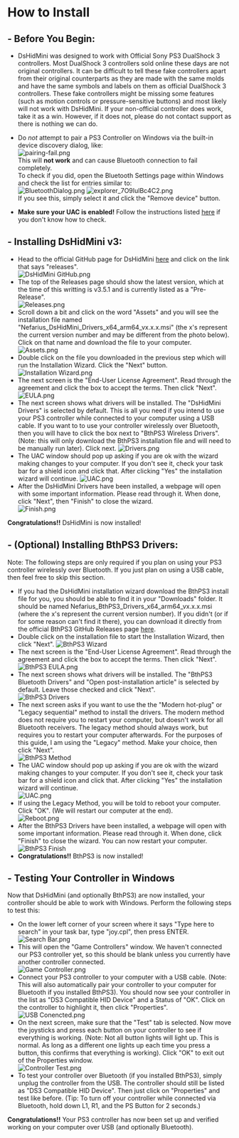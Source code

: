 # How to Install

## - Before You Begin:

- DsHidMini was designed to work with Official Sony PS3 DualShock 3 controllers. Most DualShock 3 controllers sold online these days are not original controllers. It can be difficult to tell these fake controllers apart from their original counterparts as they are made with the same molds and have the same symbols and labels on them as official DualShock 3 controllers. These fake controllers might be missing some features (such as motion controls or pressure-sensitive buttons) and most likely will not work with DsHidMini.  If your non-official controller does work, take it as a win.  However, if it does not, please do not contact support as there is nothing we can do.

- Do *not* attempt to pair a PS3 Controller on Windows via the built-in device discovery dialog, like:  
![pairing-fail.png](images/pairing-fail.png)  
This will **not work** and can cause Bluetooth connection to fail completely.  
To check if you did, open the Bluetooth Settings page within Windows and check the list for entries similar to:  
![BluetoothDialog.png](images/BluetoothDialog.png)
![explorer_7O9IulBc4C2.png](images/explorer_7O9IulBc4C2.png)  
If you see this, simply select it and click the "Remove device" button.

- **Make sure your UAC is enabled!** Follow the instructions listed [here](https://articulate.com/support/article/how-to-turn-user-account-control-on-or-off-in-windows-10) if you don't know how to check.  


## - Installing DsHidMini v3:
- Head to the official GitHub page for DsHidMini [here](https://github.com/nefarius/DsHidMini) and click on the link that says "releases".  
![DsHidMini GitHub.png](<images/DsHidMini GitHub.png>)  
- The top of the Releases page should show the latest version, which at the time of this writting is v3.5.1 and is currently listed as a "Pre-Release".  
![Releases.png](images/Releases.png)  
- Scroll down a bit and click on the word "Assets" and you will see the installation file named "Nefarius_DsHidMini_Drivers_x64_arm64_vx.x.x.msi" (the x's represent the current version number and may be different from the photo below). Click on that name and download the file to your computer.  
![Assets.png](images/Assets.png)  
- Double click on the file you downloaded in the previous step which will run the Installation Wizard. Click the "Next" button.  
![Installation Wizard.png](<images/Installation Wizard.png>)  
- The next screen is the "End-User License Agreement". Read through the agreement and click the box to accept the terms.  Then click "Next".  
![EULA.png](images/EULA.png)  
- The next screen shows what drivers will be installed.  The "DsHidMini Drivers" is selected by default. This is all you need if you intend to use your PS3 controller while connected to your computer using a USB cable. If you want to to use your controller wirelessly over Bluetooth, then you will have to click the box next to "BthPS3 Wireless Drivers". (Note: this will only download the BthPS3 installation file and will need to be manually run later).  Click next.
![Drivers.png](images/Drivers.png)  
- The UAC window should pop up asking if you are ok with the wizard making changes to your computer. If you don't see it, check your task bar for a shield icon and click that. After clicking "Yes" the installation wizard will continue.
![UAC.png](images/UAC.png)  
- After the DsHidMini Drivers have been installed, a webpage will open with some important information. Please read through it. When done, click "Next", then "Finish" to close the wizard.  
![Finish.png](images/Finish.png)  

**Congratulations!!** DsHidMini is now installed!  

## - (Optional) Installing BthPS3 Drivers:  

Note: The following steps are only required if you plan on using your PS3 controller wirelessly over Bluetooth. If you just plan on using a USB cable, then feel free to skip this section.  

- If you had the DsHidMini installation wizard download the BthPS3 install file for you, you should be able to find it in your "Downloads" folder. It should be named Nefarius_BthPS3_Drivers_x64_arm64_vx.x.x.msi (where the x's represent the current version number). If you didn't (or if for some reason can't find it there), you can download it directly from the official BthPS3 GitHub Releases page [here](https://github.com/nefarius/BthPS3/releases).  
- Double click on the installation file to start the Installation Wizard, then click "Next".
![BthPS3 Wizard](<images/BthPS3 Wizard.png>)  
- The next screen is the "End-User License Agreement". Read through the agreement and click the box to accept the terms. Then click "Next". 
![BthPS3 EULA.png](<images/BthPS3 EULA.png>)  
- The next screen shows what drivers will be installed.  The "BthPS3 Bluetooth Drivers" and "Open post-installation article" is selected by default.  Leave those checked and click "Next".  
![BthPS3 Drivers](<images/BthPS3 Drivers.png>)  
- The next screen asks if you want to use the the "Modern hot-plug" or "Legacy sequential" method to install the drivers. The modern method does not require you to restart your computer, but doesn't work for all Bluetooth receivers.  The legacy method should always work, but requires you to restart your computer afterwards. For the purposes of this guide, I am using the "Legacy" method. Make your choice, then click "Next".  
![BthPS3 Method](<images/BthPS3 Method.png>)  
- The UAC window should pop up asking if you are ok with the wizard making changes to your computer. If you don't see it, check your task bar for a shield icon and click that. After clicking "Yes" the installation wizard will continue.  
![UAC.png](images/UAC.png)  
- If using the Legacy Method, you will be told to reboot your computer. Click "OK". (We will restart our computer at the end).  
![Reboot.png](images/Reboot.png)  
- After the BthPS3 Drivers have been installed, a webpage will open with some important information. Please read through it. When done, click "Finish" to close the wizard. You can now restart your computer.  
![BthPS3 Finish](<images/BthPS3 Finish.PNG>)  
- **Congratulations!!** BthPS3 is now installed!  

## - Testing Your Controller in Windows  

Now that DsHidMini (and optionally BthPS3) are now installed, your controller should be able to work with Windows.  Perform the following steps to test this:  

- On the lower left corner of your screen where it says "Type here to search" in your task bar, type "joy.cpl", then press ENTER.  
![Search Bar.png](<images/Search Bar.png>)  
- This will open the "Game Controllers" window.  We haven't connected our PS3 controller yet, so this should be blank unless you currently have another controller connected.  
![Game Controller.png](<images/Game Controller.png>)  
- Connect your PS3 controller to your computer with a USB cable. (Note: This will also automatically pair your controller to your computer for Bluetooth if you installed BthPS3). You should now see your controller in the list as "DS3 Compatible HID Device" and a Status of "OK". Click on the controller to highlight it, then click "Properties".  
![USB Conencted.png](<images/USB Connected.png>)  
- On the next screen, make sure that the "Test" tab is selected. Now move the joysticks and press each button on your controller to see if everything is working. (Note: Not all button lights will light up. This is normal. As long as a different one lights up each time you press a button, this confirms that everything is working). Click "OK" to exit out of the Properties window.  
![Controller Test.png](<images/Controller Test.png>)  
- To test your controller over Bluetooth (if you installed BthPS3), simply unplug the controller from the USB. The controller should still be listed as "DS3 Compatible HID Device". Then just click on "Properties" and test like before.  (Tip: To turn off your controller while connected via Bluetooth, hold down L1, R1, and the PS Button for 2 seconds.)  

**Congratulations!!** Your PS3 controller has now been set up and verified working on your computer over USB (and optionally Bluetooth).  
